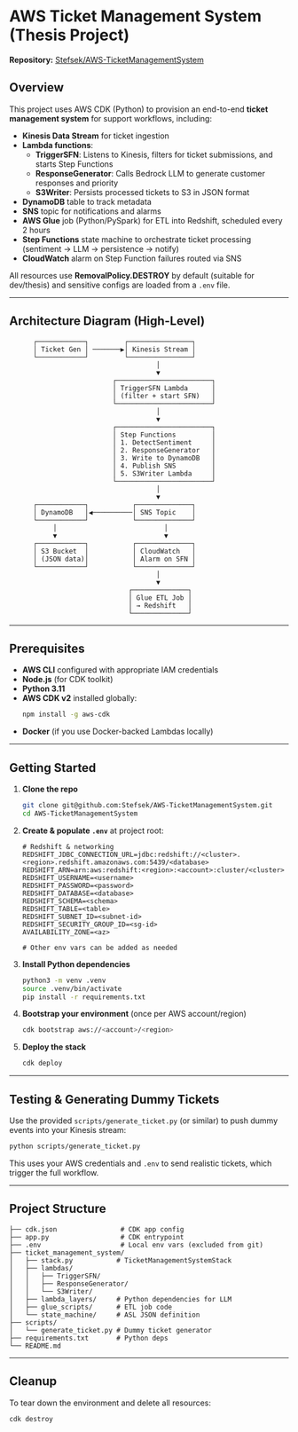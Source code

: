 # AWS Ticket Management System (Thesis Project)

**Repository:** [Stefsek/AWS-TicketManagementSystem](https://github.com/Stefsek/AWS-TicketManagementSystem)

## Overview
This project uses AWS CDK (Python) to provision an end-to-end **ticket management system** for support workflows, including:

- **Kinesis Data Stream** for ticket ingestion
- **Lambda functions**:
  - **TriggerSFN**: Listens to Kinesis, filters for ticket submissions, and starts Step Functions
  - **ResponseGenerator**: Calls Bedrock LLM to generate customer responses and priority
  - **S3Writer**: Persists processed tickets to S3 in JSON format
- **DynamoDB** table to track metadata
- **SNS** topic for notifications and alarms
- **AWS Glue** job (Python/PySpark) for ETL into Redshift, scheduled every 2 hours
- **Step Functions** state machine to orchestrate ticket processing (sentiment → LLM → persistence → notify)
- **CloudWatch** alarm on Step Function failures routed via SNS

All resources use **RemovalPolicy.DESTROY** by default (suitable for dev/thesis) and sensitive configs are loaded from a `.env` file.

---

## Architecture Diagram (High-Level)
```
      ┌────────────┐         ┌────────────────┐
      │ Ticket Gen │ ───────▶│ Kinesis Stream │
      └────────────┘         └────────────────┘
                                     │
                                     ▼
                          ┌────────────────────────┐
                          │ TriggerSFN Lambda      │
                          │ (filter + start SFN)   │
                          └────────────────────────┘
                                     │
                                     ▼
                          ┌────────────────────────┐
                          │ Step Functions         │
                          │ 1. DetectSentiment     │
                          │ 2. ResponseGenerator   │
                          │ 3. Write to DynamoDB   │
                          │ 4. Publish SNS         │
                          │ 5. S3Writer Lambda     │
                          └────────────────────────┘
                                     │
                                     ▼
      ┌────────────┐           ┌──────────────┐
      │ DynamoDB   │◀──────────│ SNS Topic    │
      └────────────┘           └──────────────┘
           │                           │
           ▼                           ▼
      ┌────────────┐           ┌──────────────┐
      │ S3 Bucket  │           │ CloudWatch   │
      │ (JSON data)│           │ Alarm on SFN │
      └────────────┘           └──────────────┘
                                     │
                                     ▼
                              ┌──────────────┐
                              │ Glue ETL Job │
                              │ → Redshift   │
                              └──────────────┘
```

---

## Prerequisites

- **AWS CLI** configured with appropriate IAM credentials
- **Node.js** (for CDK toolkit)
- **Python 3.11**
- **AWS CDK v2** installed globally:
  ```bash
  npm install -g aws-cdk
  ```
- **Docker** (if you use Docker-backed Lambdas locally)

---

## Getting Started

1. **Clone the repo**
   ```bash
   git clone git@github.com:Stefsek/AWS-TicketManagementSystem.git
   cd AWS-TicketManagementSystem
   ```

2. **Create & populate `.env`** at project root:
   ```text
   # Redshift & networking
   REDSHIFT_JDBC_CONNECTION_URL=jdbc:redshift://<cluster>.<region>.redshift.amazonaws.com:5439/<database>
   REDSHIFT_ARN=arn:aws:redshift:<region>:<account>:cluster/<cluster>
   REDSHIFT_USERNAME=<username>
   REDSHIFT_PASSWORD=<password>
   REDSHIFT_DATABASE=<database>
   REDSHIFT_SCHEMA=<schema>
   REDSHIFT_TABLE=<table>
   REDSHIFT_SUBNET_ID=<subnet-id>
   REDSHIFT_SECURITY_GROUP_ID=<sg-id>
   AVAILABILITY_ZONE=<az>

   # Other env vars can be added as needed
   ```

3. **Install Python dependencies**
   ```bash
   python3 -m venv .venv
   source .venv/bin/activate
   pip install -r requirements.txt
   ```

4. **Bootstrap your environment** (once per AWS account/region)
   ```bash
   cdk bootstrap aws://<account>/<region>
   ```

5. **Deploy the stack**
   ```bash
   cdk deploy
   ```

---

## Testing & Generating Dummy Tickets

Use the provided `scripts/generate_ticket.py` (or similar) to push dummy events into your Kinesis stream:
```bash
python scripts/generate_ticket.py
```
This uses your AWS credentials and `.env` to send realistic tickets, which trigger the full workflow.

---

## Project Structure

```
├── cdk.json                # CDK app config
├── app.py                  # CDK entrypoint
├── .env                    # Local env vars (excluded from git)
├── ticket_management_system/
│   ├── stack.py           # TicketManagementSystemStack
│   ├── lambdas/
│   │   ├── TriggerSFN/
│   │   ├── ResponseGenerator/
│   │   └── S3Writer/
│   ├── lambda_layers/     # Python dependencies for LLM
│   ├── glue_scripts/      # ETL job code
│   └── state_machine/     # ASL JSON definition
├── scripts/
│   └── generate_ticket.py # Dummy ticket generator
├── requirements.txt       # Python deps
└── README.md
```

---

## Cleanup
To tear down the environment and delete all resources:
```bash
cdk destroy
```  

